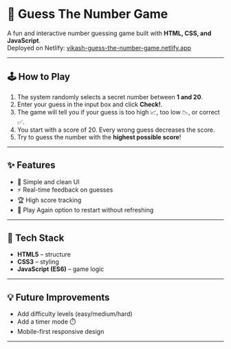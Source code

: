 # 🎯 Guess The Number Game  

A fun and interactive number guessing game built with **HTML, CSS, and JavaScript**.  
Deployed on Netlify: [vikash-guess-the-number-game.netlify.app](https://vikash-guess-the-number-game.netlify.app)

---

## 🕹️ How to Play
1. The system randomly selects a secret number between **1 and 20**.  
2. Enter your guess in the input box and click **Check!**.  
3. The game will tell you if your guess is too high 📈, too low 📉, or correct ✅.  
4. You start with a score of 20. Every wrong guess decreases the score.  
5. Try to guess the number with the **highest possible score**!  

---

## ✨ Features
- 🎨 Simple and clean UI  
- ⚡ Real-time feedback on guesses  
- 🏆 High score tracking  
- 🎲 Play Again option to restart without refreshing  

---

## 🚀 Tech Stack
- **HTML5** – structure  
- **CSS3** – styling  
- **JavaScript (ES6)** – game logic  

---


## 💡 Future Improvements
- Add difficulty levels (easy/medium/hard)  
- Add a timer mode ⏱️  
- Mobile-first responsive design  

---

